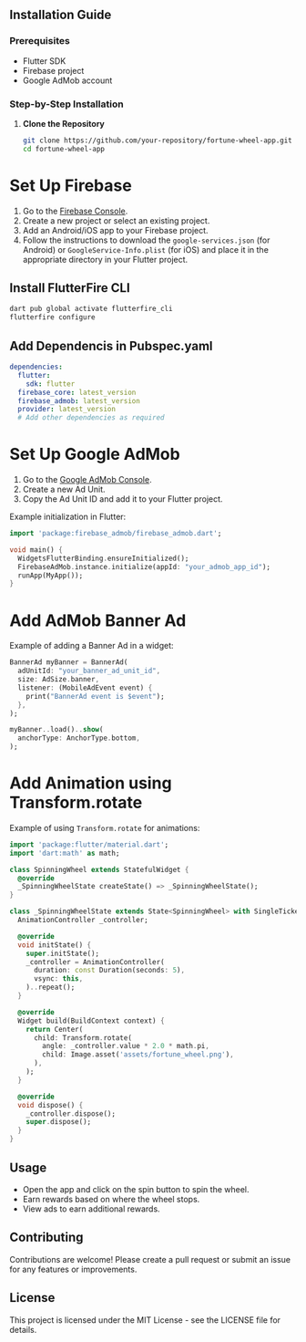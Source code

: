 ## Installation Guide

### Prerequisites

- Flutter SDK
- Firebase project
- Google AdMob account

### Step-by-Step Installation

1. **Clone the Repository**
   ```bash
   git clone https://github.com/your-repository/fortune-wheel-app.git
   cd fortune-wheel-app
   
# Set Up Firebase

1. Go to the [Firebase Console](https://console.firebase.google.com/).
2. Create a new project or select an existing project.
3. Add an Android/iOS app to your Firebase project.
4. Follow the instructions to download the `google-services.json` (for Android) or `GoogleService-Info.plist` (for iOS) and place it in the appropriate directory in your Flutter project.

## Install FlutterFire CLI

```bash
dart pub global activate flutterfire_cli
flutterfire configure
```
## Add Dependencis in Pubspec.yaml
```yaml
dependencies:
  flutter:
    sdk: flutter
  firebase_core: latest_version
  firebase_admob: latest_version
  provider: latest_version
  # Add other dependencies as required
```
# Set Up Google AdMob

1. Go to the [Google AdMob Console](https://apps.admob.com/).
2. Create a new Ad Unit.
3. Copy the Ad Unit ID and add it to your Flutter project.

Example initialization in Flutter:

```dart
import 'package:firebase_admob/firebase_admob.dart';

void main() {
  WidgetsFlutterBinding.ensureInitialized();
  FirebaseAdMob.instance.initialize(appId: "your_admob_app_id");
  runApp(MyApp());
}
```
# Add AdMob Banner Ad

Example of adding a Banner Ad in a widget:

```dart
BannerAd myBanner = BannerAd(
  adUnitId: "your_banner_ad_unit_id",
  size: AdSize.banner,
  listener: (MobileAdEvent event) {
    print("BannerAd event is $event");
  },
);

myBanner..load()..show(
  anchorType: AnchorType.bottom,
);
```
# Add Animation using Transform.rotate

Example of using `Transform.rotate` for animations:

```dart
import 'package:flutter/material.dart';
import 'dart:math' as math;

class SpinningWheel extends StatefulWidget {
  @override
  _SpinningWheelState createState() => _SpinningWheelState();
}

class _SpinningWheelState extends State<SpinningWheel> with SingleTickerProviderStateMixin {
  AnimationController _controller;

  @override
  void initState() {
    super.initState();
    _controller = AnimationController(
      duration: const Duration(seconds: 5),
      vsync: this,
    )..repeat();
  }

  @override
  Widget build(BuildContext context) {
    return Center(
      child: Transform.rotate(
        angle: _controller.value * 2.0 * math.pi,
        child: Image.asset('assets/fortune_wheel.png'),
      ),
    );
  }

  @override
  void dispose() {
    _controller.dispose();
    super.dispose();
  }
}
```
## Usage

- Open the app and click on the spin button to spin the wheel.
- Earn rewards based on where the wheel stops.
- View ads to earn additional rewards.

## Contributing

Contributions are welcome! Please create a pull request or submit an issue for any features or improvements.

## License

This project is licensed under the MIT License - see the LICENSE file for details.








